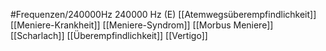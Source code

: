 #Frequenzen/240000Hz
240000 Hz (E)
[[Atemwegsüberempfindlichkeit]]
[[Meniere-Krankheit]]
[[Meniere-Syndrom]]
[[Morbus Meniere]]
[[Scharlach]]
[[Überempfindlichkeit]]
[[Vertigo]]